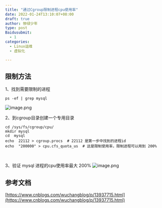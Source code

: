 ```yaml
---
title: "通过Cgroup限制进程cpu使用率"
date: 2022-01-24T13:10:07+08:00
draft: true
author: 惨绿少年
type: post
Baidusubmit:
  - 1
categories:
  - Linux运维
  - 虚拟化

---
```


## 限制方法
1、找到需要限制的进程
```shell
ps -ef | grep mysql
```
![image.png](/yuque/0/2022/png/163067/1642154382841-830055f7-b5bb-4484-86fb-f222d56558e3.png)


2、到cgroup目录创建一个专用目录
```shell
cd /sys/fs/cgroup/cpu/ 
mkdir mysql
cd  mysql 
echo  22112 > cgroup.procs  # 22112 是第一步中找到的进程id
echo  "200000" > cpu.cfs_quota_us  # 这是限制使用率，限制进程可以用到 200%
```
​

3、验证
mysql 进程的cpu使用率最大 200%
![image.png](/yuque/0/2022/png/163067/1642154447099-1e7f8e42-b44c-4363-aec0-3d229b31befa.png)
## 参考文档
[https://www.cnblogs.com/wuchangblog/p/13937715.html](https://www.cnblogs.com/wuchangblog/p/13937715.html)

